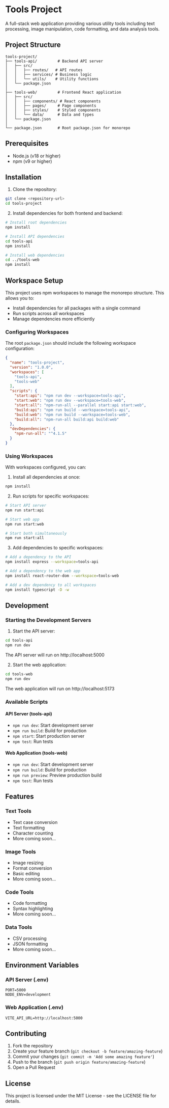 # Tools Project

A full-stack web application providing various utility tools including text processing, image manipulation, code formatting, and data analysis tools.

## Project Structure

```
tools-project/
├── tools-api/         # Backend API server
│   ├── src/
│   │   ├── routes/   # API routes
│   │   ├── services/ # Business logic
│   │   └── utils/    # Utility functions
│   └── package.json
│
├── tools-web/         # Frontend React application
│   ├── src/
│   │   ├── components/ # React components
│   │   ├── pages/     # Page components
│   │   ├── styles/    # Styled components
│   │   └── data/      # Data and types
│   └── package.json
│
└── package.json       # Root package.json for monorepo
```

## Prerequisites

- Node.js (v18 or higher)
- npm (v9 or higher)

## Installation

1. Clone the repository:
```bash
git clone <repository-url>
cd tools-project
```

2. Install dependencies for both frontend and backend:
```bash
# Install root dependencies
npm install

# Install API dependencies
cd tools-api
npm install

# Install web dependencies
cd ../tools-web
npm install
```

## Workspace Setup

This project uses npm workspaces to manage the monorepo structure. This allows you to:
- Install dependencies for all packages with a single command
- Run scripts across all workspaces
- Manage dependencies more efficiently

### Configuring Workspaces

The root `package.json` should include the following workspace configuration:

```json
{
  "name": "tools-project",
  "version": "1.0.0",
  "workspaces": [
    "tools-api",
    "tools-web"
  ],
  "scripts": {
    "start:api": "npm run dev --workspace=tools-api",
    "start:web": "npm run dev --workspace=tools-web",
    "start:all": "npm-run-all --parallel start:api start:web",
    "build:api": "npm run build --workspace=tools-api",
    "build:web": "npm run build --workspace=tools-web",
    "build:all": "npm-run-all build:api build:web"
  },
  "devDependencies": {
    "npm-run-all": "^4.1.5"
  }
}
```

### Using Workspaces

With workspaces configured, you can:

1. Install all dependencies at once:
```bash
npm install
```

2. Run scripts for specific workspaces:
```bash
# Start API server
npm run start:api

# Start web app
npm run start:web

# Start both simultaneously
npm run start:all
```

3. Add dependencies to specific workspaces:
```bash
# Add a dependency to the API
npm install express --workspace=tools-api

# Add a dependency to the web app
npm install react-router-dom --workspace=tools-web

# Add a dev dependency to all workspaces
npm install typescript -D -w
```

## Development

### Starting the Development Servers

1. Start the API server:
```bash
cd tools-api
npm run dev
```
The API server will run on http://localhost:5000

2. Start the web application:
```bash
cd tools-web
npm run dev
```
The web application will run on http://localhost:5173

### Available Scripts

#### API Server (tools-api)
- `npm run dev`: Start development server
- `npm run build`: Build for production
- `npm start`: Start production server
- `npm test`: Run tests

#### Web Application (tools-web)
- `npm run dev`: Start development server
- `npm run build`: Build for production
- `npm run preview`: Preview production build
- `npm test`: Run tests

## Features

### Text Tools
- Text case conversion
- Text formatting
- Character counting
- More coming soon...

### Image Tools
- Image resizing
- Format conversion
- Basic editing
- More coming soon...

### Code Tools
- Code formatting
- Syntax highlighting
- More coming soon...

### Data Tools
- CSV processing
- JSON formatting
- More coming soon...

## Environment Variables

### API Server (.env)
```
PORT=5000
NODE_ENV=development
```

### Web Application (.env)
```
VITE_API_URL=http://localhost:5000
```

## Contributing

1. Fork the repository
2. Create your feature branch (`git checkout -b feature/amazing-feature`)
3. Commit your changes (`git commit -m 'Add some amazing feature'`)
4. Push to the branch (`git push origin feature/amazing-feature`)
5. Open a Pull Request

## License

This project is licensed under the MIT License - see the LICENSE file for details. 